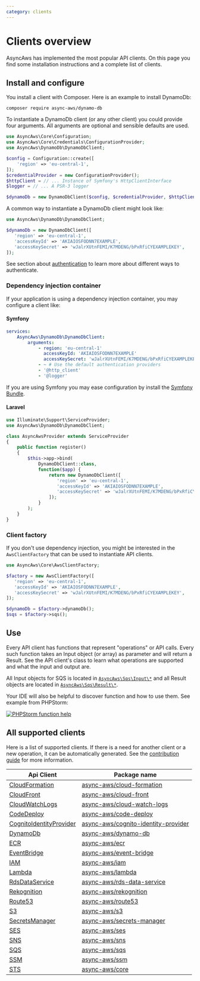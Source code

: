 ```yaml
---
category: clients
---
```


# Clients overview

AsyncAws has implemented the most popular API clients. On this page you find
some installation instructions and a complete list of clients.

## Install and configure

You install a client with Composer. Here is an example to install DynamoDb:

```shell
composer require async-aws/dynamo-db
```

To instantiate a DynamoDb client (or any other client) you could provide four arguments.
All arguments are optional and sensible defaults are used.

```php
use AsyncAws\Core\Configuration;
use AsyncAws\Core\Credentials\ConfigurationProvider;
use AsyncAws\DynamoDb\DynamoDbClient;

$config = Configuration::create([
    'region' => 'eu-central-1',
]);
$credentialProvider = new ConfigurationProvider();
$httpClient = // ... Instance of Symfony's HttpClientInterface
$logger = // ... A PSR-3 logger

$dynamoDb = new DynamoDbClient($config, $credentialProvider, $httpClient, $logger);
```

A common way to instantiate a DynamoDb client might look like:

```php
use AsyncAws\DynamoDb\DynamoDbClient;

$dynamoDb = new DynamoDbClient([
   'region' => 'eu-central-1',
   'accessKeyId' => 'AKIAIOSFODNN7EXAMPLE',
   'accessKeySecret' => 'wJalrXUtnFEMI/K7MDENG/bPxRfiCYEXAMPLEKEY',
]);
```

See section about [authentication](/authentication/index.md) to learn more about
different ways to authenticate.

### Dependency injection container

If your application is using a dependency injection container, you may configure a
client like:

#### Symfony

```yaml
services:
    AsyncAws\DynamoDb\DynamoDbClient:
        arguments:
            - region: 'eu-central-1'
              accessKeyId: 'AKIAIOSFODNN7EXAMPLE'
              accessKeySecret: 'wJalrXUtnFEMI/K7MDENG/bPxRfiCYEXAMPLEKEY'
            - ~ # Use the default authentication providers
            - '@http_client'
            - '@logger'
```

If you are using Symfony you may ease configuration by install the [Symfony Bundle](/integration/symfony-bundle.md).

#### Laravel

```php
use Illuminate\Support\ServiceProvider;
use AsyncAws\DynamoDb\DynamoDbClient;

class AsyncAwsProvider extends ServiceProvider
{
    public function register()
    {
        $this->app->bind(
            DynamoDbClient::class,
            function($app) {
                return new DynamoDbClient([
                   'region' => 'eu-central-1',
                   'accessKeyId' => 'AKIAIOSFODNN7EXAMPLE',
                   'accessKeySecret' => 'wJalrXUtnFEMI/K7MDENG/bPxRfiCYEXAMPLEKEY',
                ]);
            }
        );
    }
}
```

### Client factory

If you don't use dependency injection, you might be interested in the `AwsClientFactory`
that can be used to instantiate API clients.

```php
use AsyncAws\Core\AwsClientFactory;

$factory = new AwsClientFactory([
   'region' => 'eu-central-1',
   'accessKeyId' => 'AKIAIOSFODNN7EXAMPLE',
   'accessKeySecret' => 'wJalrXUtnFEMI/K7MDENG/bPxRfiCYEXAMPLEKEY',
]);

$dynamoDb = $factory->dynamoDb();
$sqs = $factory->sqs();
```

## Use

Every API client has functions that represent "operations" or API calls. Every such
function takes an Input object (or array) as parameter and will return a Result.
See the API client's class to learn what operations are supported and what the input
and output are.

All Input objects for SQS is located in [`AsyncAws\Sqs\Input\*`](https://github.com/async-aws/aws/tree/master/src/Service/Sqs/src/Input)
and all Result objects are located in [`AsyncAws\Sqs\Result\*`](https://github.com/async-aws/aws/tree/master/src/Service/Sqs/src/Result).

Your IDE will also be helpful to discover function and how to use them. See example
from PHPStorm:

[![PHPStorm function help](/assets/image/compare/aa-method.png)](/assets/image/compare/aa-method.png)

## All supported clients

Here is a list of supported clients. If there is a need for another client or a new
operation, it can be automatically generated. See the [contribution guide](/contribute/index.md)
for more information.

| Api Client                                  | Package name
|---------------------------------------------|-------------
| [CloudFormation](./cf.md)                   | [async-aws/cloud-formation](https://packagist.org/packages/async-aws/cloud-formation)
| [CloudFront](./cloud-front.md)              | [async-aws/cloud-front](https://packagist.org/packages/async-aws/cloud-front)
| [CloudWatchLogs](./cloud-watch-logs.md)     | [async-aws/cloud-watch-logs](https://packagist.org/packages/async-aws/cloud-watch-logs)
| [CodeDeploy](./code-deploy.md)              | [async-aws/code-deploy](https://packagist.org/packages/async-aws/code-deploy)
| [CognitoIdentityProvider](./cognito-idp.md) | [async-aws/cognito-identity-provider](https://packagist.org/packages/async-aws/cognito-identity-provider)
| [DynamoDb](./dynamodb.md)                   | [async-aws/dynamo-db](https://packagist.org/packages/async-aws/dynamo-db)
| [ECR](./ecr.md)                             | [async-aws/ecr](https://packagist.org/packages/async-aws/ecr)
| [EventBridge](./event-bridge.md)            | [async-aws/event-bridge](https://packagist.org/packages/async-aws/event-bridge)
| [IAM](./iam.md)                             | [async-aws/iam](https://packagist.org/packages/async-aws/iam)
| [Lambda](./lambda.md)                       | [async-aws/lambda](https://packagist.org/packages/async-aws/lambda)
| [RdsDataService](./rds-data-service.md)     | [async-aws/rds-data-service](https://packagist.org/packages/async-aws/rds-data-service)
| [Rekognition](./rekognition.md)             | [async-aws/rekognition](https://packagist.org/packages/async-aws/rekognition)
| [Route53](./route53.md)                     | [async-aws/route53](https://packagist.org/packages/async-aws/route53)
| [S3](./s3.md)                               | [async-aws/s3](https://packagist.org/packages/async-aws/s3)
| [SecretsManager](./secrets-manager.md)      | [async-aws/secrets-manager](https://packagist.org/packages/async-aws/secrets-manager)
| [SES](./ses.md)                             | [async-aws/ses](https://packagist.org/packages/async-aws/ses)
| [SNS](./sns.md)                             | [async-aws/sns](https://packagist.org/packages/async-aws/sns)
| [SQS](./sqs.md)                             | [async-aws/sqs](https://packagist.org/packages/async-aws/sqs)
| [SSM](./ssm.md)                             | [async-aws/ssm](https://packagist.org/packages/async-aws/ssm)
| [STS](./sts.md)                             | [async-aws/core](https://packagist.org/packages/async-aws/core)
